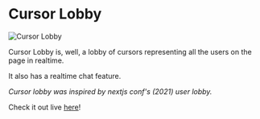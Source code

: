 # Cursor Lobby

![Cursor Lobby](https://i.ibb.co/9TFGjqx/banner.png)

Cursor Lobby is, well, a lobby of cursors representing all the users on the page in realtime.

It also has a realtime chat feature.

*Cursor lobby was inspired by nextjs conf's (2021) user lobby.*

Check it out live [here](https://cursor-lobby.vercel.app)!